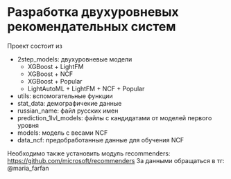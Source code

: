 # Разработка двухуровневых рекомендательных систем 

Проект состоит из 
- 2step_models: двухуровневые модели
    - XGBoost + LightFM
    - XGBoost + NCF
    - XGBoost + Popular
    - LightAutoML + LightFM + NCF + Popular
- utils: вспомогательные функции
- stat_data: демографичекие данные
- russian_name: файл русских имен
- prediction_1lvl_models: файлы с кандидатами от моделей первого уровня
- models: модель с весами NCF
- data_ncf: предобработанные данные для обучения NCF

Необходимо также установить модуль recommenders: https://github.com/microsoft/recommenders 
За данными обращаться в тг: @maria_farfan
